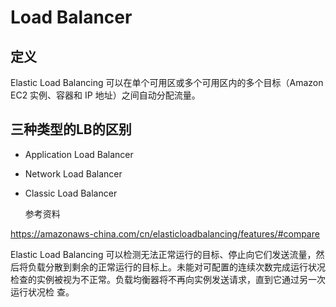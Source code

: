 # Load Balancer

## 定义

Elastic Load Balancing 可以在单个可用区或多个可用区内的多个目标（Amazon EC2 实例、容器和 IP 地址）之间自动分配流量。

## 三种类型的LB的区别

- Application Load Balancer

- Network Load Balancer 

- Classic Load Balancer

  参考资料

https://amazonaws-china.com/cn/elasticloadbalancing/features/#compare

Elastic Load Balancing 可以检测无法正常运行的目标、停止向它们发送流量，然后将负载分散到剩余的正常运行的目标上。未能对可配置的连续次数完成运行状况检查的实例被视为不正常。负载均衡器将不再向实例发送请求，直到它通过另一次运行状况检 查。

